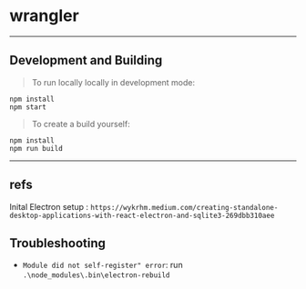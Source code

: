 # wrangler #

---

## Development and Building
> To run locally locally in development mode:
 ```
 npm install
 npm start
 ```
> To create a build yourself:
 ```
 npm install
 npm run build
 ```

---

## refs ##
Inital Electron setup : `https://wykrhm.medium.com/creating-standalone-desktop-applications-with-react-electron-and-sqlite3-269dbb310aee`

## Troubleshooting ##
* `Module did not self-register" error`: run `.\node_modules\.bin\electron-rebuild`
